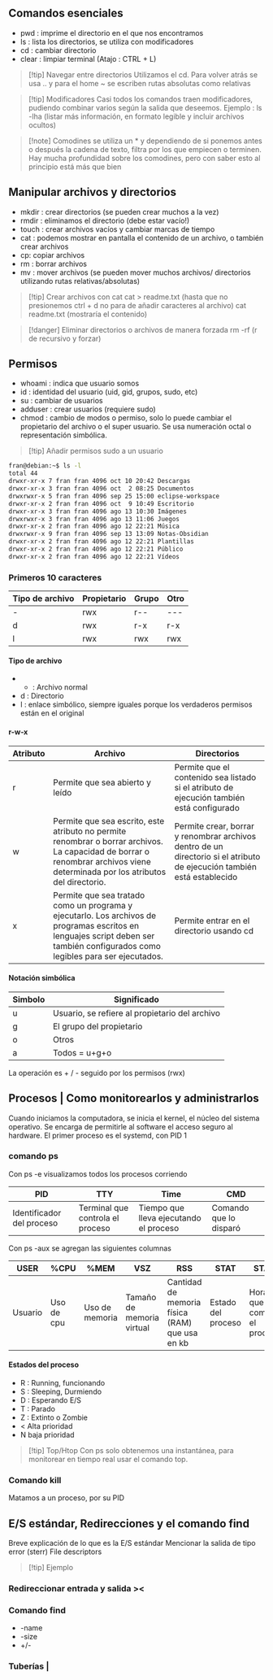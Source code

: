 ## Comandos esenciales
- pwd : imprime el directorio en el que nos encontramos
- ls : lista los directorios, se utiliza con modificadores
- cd : cambiar directorio
- clear : limpiar terminal (Atajo : CTRL + L)
>[!tip] Navegar entre directorios
>Utilizamos el cd. Para volver atrás se usa .. y para el home ~
>se escriben rutas absolutas como relativas

>[!tip] Modificadores
>Casi todos los comandos traen modificadores, pudiendo combinar varios según la salida que deseemos.
>Ejemplo : ls -lha (listar más información, en formato legible y incluir archivos ocultos)

>[!note] Comodines
>se utiliza un * y dependiendo de si ponemos antes o después la cadena de texto, filtra por los que empiecen o terminen. Hay mucha profundidad sobre los comodines, pero con saber esto al principio está más que bien

## Manipular archivos y directorios
- mkdir : crear directorios (se pueden crear muchos a la vez)
- rmdir : eliminamos el directorio (debe estar vacío!)
- touch : crear archivos vacíos y cambiar marcas de tiempo
- cat : podemos mostrar en pantalla el contenido de un archivo, o también crear archivos
- cp: copiar archivos
- rm : borrar archivos
- mv : mover archivos (se pueden mover muchos archivos/ directorios utilizando rutas relativas/absolutas)

>[!tip] Crear archivos con cat
>cat > readme.txt (hasta que no presionemos ctrl + d no para de añadir caracteres al archivo)
>cat readme.txt (mostraría el contenido)

>[!danger] Eliminar directorios o archivos de manera forzada
>rm -rf (r de recursivo y forzar)

## Permisos
- whoami : indica que usuario somos
- id : identidad del usuario (uid, gid, grupos, sudo, etc)
- su : cambiar de usuarios
- adduser : crear usuarios (requiere sudo)
- chmod : cambio de modos o permiso, solo lo puede cambiar el propietario del archivo o el super usuario. Se usa numeración octal o representación simbólica.

>[!tip] Añadir permisos sudo a un usuario 

```bash
fran@debian:~$ ls -l
total 44
drwxr-xr-x 7 fran fran 4096 oct 10 20:42 Descargas
drwxr-xr-x 3 fran fran 4096 oct  2 08:25 Documentos
drwxrwxr-x 5 fran fran 4096 sep 25 15:00 eclipse-workspace
drwxr-xr-x 2 fran fran 4096 oct  9 10:49 Escritorio
drwxr-xr-x 3 fran fran 4096 ago 13 10:30 Imágenes
drwxrwxr-x 3 fran fran 4096 ago 13 11:06 Juegos
drwxr-xr-x 2 fran fran 4096 ago 12 22:21 Música
drwxrwxr-x 9 fran fran 4096 sep 13 13:09 Notas-Obsidian
drwxr-xr-x 2 fran fran 4096 ago 12 22:21 Plantillas
drwxr-xr-x 2 fran fran 4096 ago 12 22:21 Público
drwxr-xr-x 2 fran fran 4096 ago 12 22:21 Vídeos

```
### Primeros 10 caracteres

| Tipo de archivo | Propietario | Grupo | Otro |
| --------------- | ----------- | ----- | ---- |
| -               | rwx         | r--   | ---  |
| d               | rwx         | r-x   | r-x  |
| l               | rwx         | rwx   | rwx  |
#### Tipo de archivo
- - : Archivo normal
- d : Directorio
- l : enlace simbólico, siempre iguales porque los verdaderos permisos están en el original
#### r-w-x

| Atributo | Archivo                                                                                                                                                                          | Directorios                                                                                                             |
| -------- | -------------------------------------------------------------------------------------------------------------------------------------------------------------------------------- | ----------------------------------------------------------------------------------------------------------------------- |
| r        | Permite que sea abierto y leído                                                                                                                                                  | Permite que el contenido sea listado si el atributo de ejecución también está configurado                               |
| w        | Permite que sea  escrito, este atributo no permite renombrar o borrar archivos. La capacidad de borrar o renombrar archivos viene determinada por los atributos del directorio.  | Permite crear, borrar y renombrar archivos dentro de un directorio si el atributo de ejecución también está establecido |
| x        | Permite que sea tratado como un programa y ejecutarlo. Los archivos de programas escritos en lenguajes script  deben ser también configurados como legibles para ser ejecutados. | Permite entrar en el directorio usando cd                                                                               |
#### Notación simbólica

| Simbolo | Significado                                    |
| ------- | ---------------------------------------------- |
| u       | Usuario, se refiere al propietario del archivo |
| g       | El grupo del propietario                       |
| o       | Otros                                          |
| a       | Todos = u+g+o                                  |
La operación es + / - seguido por los permisos (rwx)

## Procesos | Como monitorearlos y administrarlos
Cuando iniciamos la computadora, se inicia el kernel, el núcleo del sistema operativo.
Se encarga de permitirle al software el acceso seguro al hardware.
El primer proceso es el systemd, con PID 1
### comando ps
Con ps -e visualizamos todos los procesos corriendo

| PID                       | TTY                              | Time                                   | CMD                    |
| ------------------------- | -------------------------------- | -------------------------------------- | ---------------------- |
| Identificador del proceso | Terminal que controla el proceso | Tiempo que lleva ejecutando el proceso | Comando que lo disparó |
Con ps -aux se agregan las siguientes columnas

| USER    | %CPU       | %MEM           | VSZ                       | RSS                                            | STAT               | START                          |
| ------- | ---------- | -------------- | ------------------------- | ---------------------------------------------- | ------------------ | ------------------------------ |
| Usuario | Uso de cpu | Uso de memoria | Tamaño de memoria virtual | Cantidad de memoria física (RAM) que usa en kb | Estado del proceso | Hora en que comenzo el proceso |
#### Estados del proceso
- R : Running, funcionando
- S : Sleeping, Durmiendo
- D : Esperando E/S
- T : Parado
- Z : Extinto o Zombie
- < Alta prioridad
- N baja prioridad
>[!tip] Top/Htop
Con ps solo obtenemos una instantánea, para monitorear en tiempo real usar el comando top.

### Comando kill
Matamos a un proceso, por su PID

## E/S estándar, Redirecciones y el comando find
Breve explicación de lo que es la E/S estándar
Mencionar la salida de tipo error (sterr)
File descriptors

>[!tip] Ejemplo 

### Redireccionar entrada y salida >< 

### Comando find
- -name
- -size
- +/-

### Tuberías |
